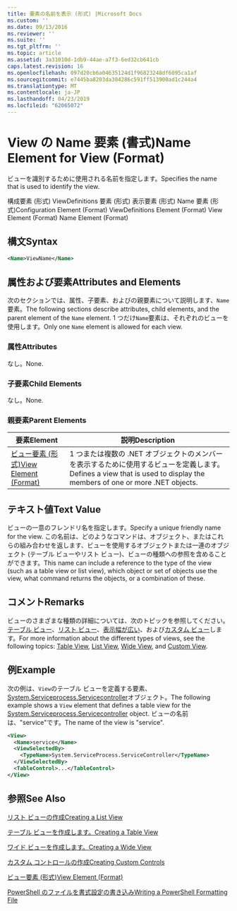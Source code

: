 ```yaml
---
title: 要素の名前を表示 (形式) |Microsoft Docs
ms.custom: ''
ms.date: 09/13/2016
ms.reviewer: ''
ms.suite: ''
ms.tgt_pltfrm: ''
ms.topic: article
ms.assetid: 3a31010d-1db9-44ae-a7f3-6ed32cb641cb
caps.latest.revision: 16
ms.openlocfilehash: 097d20cb6a04635124d1f96823248df6095ca1af
ms.sourcegitcommit: e7445ba8203da304286c591ff513900ad1c244a4
ms.translationtype: MT
ms.contentlocale: ja-JP
ms.lasthandoff: 04/23/2019
ms.locfileid: "62065072"
---
```

# <a name="name-element-for-view-format"></a><span data-ttu-id="1afbf-102">View の Name 要素 (書式)</span><span class="sxs-lookup"><span data-stu-id="1afbf-102">Name Element for View (Format)</span></span>

<span data-ttu-id="1afbf-103">ビューを識別するために使用される名前を指定します。</span><span class="sxs-lookup"><span data-stu-id="1afbf-103">Specifies the name that is used to identify the view.</span></span>

<span data-ttu-id="1afbf-104">構成要素 (形式) ViewDefinitions 要素 (形式) 表示要素 (形式) Name 要素 (形式)</span><span class="sxs-lookup"><span data-stu-id="1afbf-104">Configuration Element (Format) ViewDefinitions Element (Format) View Element (Format) Name Element (Format)</span></span>

## <a name="syntax"></a><span data-ttu-id="1afbf-105">構文</span><span class="sxs-lookup"><span data-stu-id="1afbf-105">Syntax</span></span>

```xml
<Name>ViewName</Name>
```

## <a name="attributes-and-elements"></a><span data-ttu-id="1afbf-106">属性および要素</span><span class="sxs-lookup"><span data-stu-id="1afbf-106">Attributes and Elements</span></span>

<span data-ttu-id="1afbf-107">次のセクションでは、属性、子要素、およびの親要素について説明します、`Name`要素。</span><span class="sxs-lookup"><span data-stu-id="1afbf-107">The following sections describe attributes, child elements, and the parent element of the `Name` element.</span></span> <span data-ttu-id="1afbf-108">1 つだけ`Name`要素は、それぞれのビューを使用します。</span><span class="sxs-lookup"><span data-stu-id="1afbf-108">Only one `Name` element is allowed for each view.</span></span>

### <a name="attributes"></a><span data-ttu-id="1afbf-109">属性</span><span class="sxs-lookup"><span data-stu-id="1afbf-109">Attributes</span></span>

<span data-ttu-id="1afbf-110">なし。</span><span class="sxs-lookup"><span data-stu-id="1afbf-110">None.</span></span>

### <a name="child-elements"></a><span data-ttu-id="1afbf-111">子要素</span><span class="sxs-lookup"><span data-stu-id="1afbf-111">Child Elements</span></span>

<span data-ttu-id="1afbf-112">なし。</span><span class="sxs-lookup"><span data-stu-id="1afbf-112">None.</span></span>

### <a name="parent-elements"></a><span data-ttu-id="1afbf-113">親要素</span><span class="sxs-lookup"><span data-stu-id="1afbf-113">Parent Elements</span></span>

|<span data-ttu-id="1afbf-114">要素</span><span class="sxs-lookup"><span data-stu-id="1afbf-114">Element</span></span>|<span data-ttu-id="1afbf-115">説明</span><span class="sxs-lookup"><span data-stu-id="1afbf-115">Description</span></span>|
|-------------|-----------------|
|[<span data-ttu-id="1afbf-116">ビュー要素 (形式)</span><span class="sxs-lookup"><span data-stu-id="1afbf-116">View Element (Format)</span></span>](./view-element-format.md)|<span data-ttu-id="1afbf-117">1 つまたは複数の .NET オブジェクトのメンバーを表示するために使用するビューを定義します。</span><span class="sxs-lookup"><span data-stu-id="1afbf-117">Defines a view that is used to display the members of one or more .NET objects.</span></span>|

## <a name="text-value"></a><span data-ttu-id="1afbf-118">テキスト値</span><span class="sxs-lookup"><span data-stu-id="1afbf-118">Text Value</span></span>

<span data-ttu-id="1afbf-119">ビューの一意のフレンドリ名を指定します。</span><span class="sxs-lookup"><span data-stu-id="1afbf-119">Specify a unique friendly name for the view.</span></span> <span data-ttu-id="1afbf-120">この名前は、どのようなコマンドは、オブジェクト、またはこれらの組み合わせを返します、ビューを使用するオブジェクトまたは一連のオブジェクト (テーブル ビューやリスト ビュー)、ビューの種類への参照を含めることができます。</span><span class="sxs-lookup"><span data-stu-id="1afbf-120">This name can include a reference to the type of the view (such as a table view or list view), which object or set of objects use the view, what command returns the objects, or a combination of these.</span></span>

## <a name="remarks"></a><span data-ttu-id="1afbf-121">コメント</span><span class="sxs-lookup"><span data-stu-id="1afbf-121">Remarks</span></span>

<span data-ttu-id="1afbf-122">ビューのさまざまな種類の詳細については、次のトピックを参照してください。[テーブル ビュー](./creating-a-table-view.md)、[リスト ビュー](./creating-a-list-view.md)、[表示幅が広い](./creating-a-wide-view.md)、および[カスタム ビュー](./creating-custom-controls.md)します。</span><span class="sxs-lookup"><span data-stu-id="1afbf-122">For more information about the different types of views, see the following topics: [Table View](./creating-a-table-view.md), [List View](./creating-a-list-view.md), [Wide View](./creating-a-wide-view.md), and [Custom View](./creating-custom-controls.md).</span></span>

## <a name="example"></a><span data-ttu-id="1afbf-123">例</span><span class="sxs-lookup"><span data-stu-id="1afbf-123">Example</span></span>

<span data-ttu-id="1afbf-124">次の例は、`View`のテーブル ビューを定義する要素、 [System.Serviceprocess.Servicecontroller](/dotnet/api/System.ServiceProcess.ServiceController)オブジェクト。</span><span class="sxs-lookup"><span data-stu-id="1afbf-124">The following example shows a `View` element that defines a table view for the [System.Serviceprocess.Servicecontroller](/dotnet/api/System.ServiceProcess.ServiceController) object.</span></span> <span data-ttu-id="1afbf-125">ビューの名前は、"service"です。</span><span class="sxs-lookup"><span data-stu-id="1afbf-125">The name of the view is "service".</span></span>

```xml
<View>
  <Name>service</Name>
  <ViewSelectedBy>
    <TypeName>System.ServiceProcess.ServiceController</TypeName>
  </ViewSelectedBy>
  <TableControl>...</TableControl>
</View>

```

## <a name="see-also"></a><span data-ttu-id="1afbf-126">参照</span><span class="sxs-lookup"><span data-stu-id="1afbf-126">See Also</span></span>

[<span data-ttu-id="1afbf-127">リスト ビューの作成</span><span class="sxs-lookup"><span data-stu-id="1afbf-127">Creating a List View</span></span>](./creating-a-list-view.md)

[<span data-ttu-id="1afbf-128">テーブル ビューを作成します。</span><span class="sxs-lookup"><span data-stu-id="1afbf-128">Creating a Table View</span></span>](./creating-a-table-view.md)

[<span data-ttu-id="1afbf-129">ワイド ビューを作成します。</span><span class="sxs-lookup"><span data-stu-id="1afbf-129">Creating a Wide View</span></span>](./creating-a-wide-view.md)

[<span data-ttu-id="1afbf-130">カスタム コントロールの作成</span><span class="sxs-lookup"><span data-stu-id="1afbf-130">Creating Custom Controls</span></span>](./creating-custom-controls.md)

[<span data-ttu-id="1afbf-131">ビュー要素 (形式)</span><span class="sxs-lookup"><span data-stu-id="1afbf-131">View Element (Format)</span></span>](./view-element-format.md)

[<span data-ttu-id="1afbf-132">PowerShell のファイルを書式設定の書き込み</span><span class="sxs-lookup"><span data-stu-id="1afbf-132">Writing a PowerShell Formatting File</span></span>](./writing-a-powershell-formatting-file.md)
